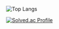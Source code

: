 


<!--
![SooY2's GitHub stats](https://github-readme-stats.vercel.app/api?username=SooY2&show_icons=true&theme=dracula)
-->

![Top Langs](https://github-readme-stats.vercel.app/api/top-langs/?username=SooY2&layout=compact&theme=dracula)


[![Solved.ac Profile](http://mazassumnida.wtf/api/v2/generate_badge?boj=sooy)](https://solved.ac/sooy)
<!-- <img src="http://mazandi.herokuapp.com/api?handle=sooy&theme=warm"/> -->
</div>

